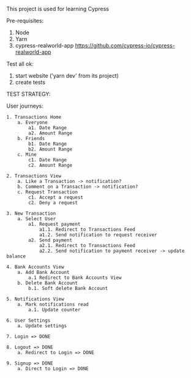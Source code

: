 This project is used for learning Cypress

Pre-requisites:

1. Node
2. Yarn
3. cypress-realworld-app
https://github.com/cypress-io/cypress-realworld-app

Test all ok:
1. start website ('yarn dev' from its project)
2. create tests


TEST STRATEGY: 

User journeys:

    1. Transactions Home
        a. Everyone
            a1. Date Range
            a2. Amount Range
        b. Friends
            b1. Date Range
            b2. Amount Range
        c. Mine
            c1. Date Range
            c2. Amount Range

    2. Transactions View
        a. Like a Transaction -> notification?
        b. Comment on a Transaction -> notification?
        c. Request Transaction
            c1. Accept a request
            c2. Deny a request

    3. New Transaction
        a. Select User
            a1. Request payment
                a1.1. Redirect to Transactions Feed
                a1.2. Send notification to request receiver                
            a2. Send payment
                a2.1. Redirect to Transactions Feed
                a2.2. Send notification to payment receiver -> update balance

    4. Bank Accounts View
        a. Add Bank Account
            a.1 Redirect to Bank Accounts View
        b. Delete Bank Account
            b.1. Soft delete Bank Account

    5. Notifications View
        a. Mark notifications read
            a.1. Update counter

    6. User Settings
        a. Update settings

    7. Login => DONE

    8. Logout => DONE
        a. Redirect to Login => DONE

    9. Signup => DONE
        a. Direct to Login => DONE

    